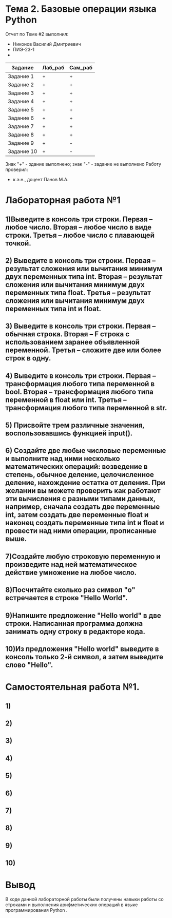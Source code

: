 # Тема 2. Базовые операции языка Python
Отчет по Теме #2 выполнил:
* Никонов Василий Дмитриевич 
* ПИЭ-23-1
* 
| Задание    | Лаб_раб | Сам_раб |
|------------|---------|---------|
| Задание 1  | +       | +       |
| Задание 2  | +       | +       |
| Задание 3  | +       | +       |
| Задание 4  | +       | +       |
| Задание 5  | +       | +       |
| Задание 6  | +       | +       |
| Задание 7  | +       | +       |
| Задание 8  | +       | +       |
| Задание 9  | +       | -       |
| Задание 10 | +       | -       |
Знак "+" - здание выполнено; знак "-" - задание не выполнено 
Работу проверил: 
* к.э.н., доцент Панов М.А.

# Лабораторная работа №1
## 1)Выведите в консоль три строки. Первая – любое число. Вторая – любое число в виде строки. Третья – любое число с плавающей точкой.

## 2) Выведите в консоль три строки. Первая – результат сложения или вычитания минимум двух переменных типа int. Вторая – результат сложения или вычитания минимум двух переменных типа float. Третья – результат сложения или вычитания минимум двух переменных типа int и float. 

## 3) Выведите в консоль три строки. Первая – обычная строка. Вторая – F строка с использованием заранее объявленной переменной. Третья – сложите две или более строк в одну.

## 4) Выведите в консоль три строки. Первая – трансформация любого типа переменной в bool. Вторая – трансформация любого типа переменной в float или int. Третья – трансформация любого типа переменной в str.

## 5) Присвойте трем различные значения, воспользовавшись функцией input(). 

## 6) Создайте две любые числовые переменные и выполните над ними несколько математических операций: возведение в степень, обычное деление, целочисленное деление, нахождение остатка от деления. При желании вы можете проверить как работают эти вычисления с разными типами данных, например, сначала создать две переменные int, затем создать две переменные float и наконец создать переменные типа int и float и провести над ними операции, прописанные выше.

## 7)Создайте любую строковую переменную и произведите над ней математическое действие умножение на любое число.

## 8)Посчитайте сколько раз символ "о" встречается в строке "Hello World". 

## 9)Напишите предложение "Hello world" в две строки. Написанная программа должна занимать одну строку в редакторе кода.  

## 10)Из предложения "Hello world" выведите в консоль только 2-й символ, а затем выведите слово "Hello". 

# Самостоятельная работа №1.
## 1)
## 2)
## 3) 
## 4)
## 5) 
## 6) 
## 7) 
## 8) 
## 9) 
## 10) 

# Вывод 
В ходе данной лабораторной работы были получены навыки работы со строками и выполнения арифметических операций в языке программирования Python . 